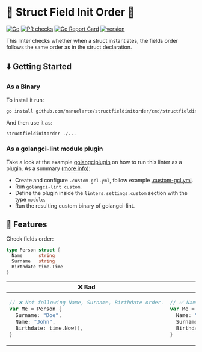 # 🧐 Struct Field Init Order 🫡

[![Go](https://github.com/manuelarte/structfieldinitorder/actions/workflows/go.yml/badge.svg)](https://github.com/manuelarte/structfieldinitorder/actions/workflows/go.yml)
[![PR checks](https://github.com/manuelarte/structfieldinitorder/actions/workflows/pr-checks.yml/badge.svg)](https://github.com/manuelarte/structfieldinitorder/actions/workflows/pr-checks.yml)
[![Go Report Card](https://goreportcard.com/badge/github.com/manuelarte/structfieldinitorder)](https://goreportcard.com/report/github.com/manuelarte/structfieldinitorder)
[![version](https://img.shields.io/github/v/release/manuelarte/structfieldinitorder)](https://img.shields.io/github/v/release/manuelarte/structfieldinitorder)

This linter checks whether when a struct instantiates, the fields order follows the same order as in the struct declaration.

## ⬇️  Getting Started

### As a Binary

To install it run:

```bash
go install github.com/manuelarte/structfieldinitorder/cmd/structfieldinitorder@latest
```

And then use it as:

```bash
structfieldinitorder ./...
```

### As a golangci-lint module plugin

Take a look at the example [golangciplugin](./examples/golangciplugin) on how to run this linter as a plugin.
As a summary ([more info](https://golangci-lint.run/plugins/module-plugins)):

+ Create and configure `.custom-gcl.yml`, follow example [.custom-gcl.yml](./examples/golangciplugin/.custom-gcl.yml).
+ Run `golangci-lint custom`.
+ Define the plugin inside the `linters.settings.custom` section with the type `module`.
+ Run the resulting custom binary of golangci-lint.

## 🚀 Features

Check fields order:

```go
type Person struct {
  Name      string
  Surname   string
  Birthdate time.Time
}
```

<table>
<thead><tr><th>❌ Bad</th><th>✅ Good</th></tr></thead>
<tbody>
<tr><td>

```go
// ❌ Not following Name, Surname, Birthdate order.
var Me = Person {
  Surname: "Doe",
  Name: "John",
  Birthdate: time.Now(),
}
```

</td><td>

```go
// ✅ Name, Surname, Birthdate.
var Me = Person {
  Name: "John",
  Surname: "Doe",
  Birthdate: time.Now(),
}
```

</td></tr>

</tbody>
</table>
